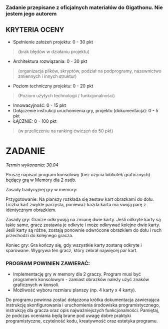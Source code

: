 ### Zadanie przepisane z oficjalnych materiałów do Gigathonu. Nie jestem jego autorem

## KRYTERIA OCENY

- Spełnienie założeń projektu: 0 - 30 pkt
> (brak błędów w działaniu projektu)
- Architektura rozwiązania: 0 - 30 pkt
> (organizacja plików, skryptów, podział na podprogramy, nazewnictwo zmiennych i innych struktur)
- Poziom techniczny projektu: 0 - 20 pkt
> (Poziom użytych technologii / funkcjonalności)
- Innowacyjność: 0 - 15 pkt
- Dołączenie instrukcji uruchomienia gry, projektu (dokumentacja): 0 - 5 pkt
- ŁĄCZNIE: 0 - 100 pkt 
> (w przeliczeniu na ranking ćwiczeń do 50 pkt)

# ZADANIE
*Termin wykonania: 30.04*

Proszę napisać program konsolowy (bez użycia bibliotek graficznych) będący grą w Memory dla 2 osób.

Zasady tradycyjnej gry w memory:

Przygotowanie:
Na planszy rozkłada się zestaw kart obrazkami do dołu. Liczba kart zwykle parzysta, ponieważ każda karta ma swoją parę z identycznym obrazkiem.

Zasady gry:
Gracze odkrywają na zmianę dwie karty. Jeśli odkryte karty są takie same, gracz zostawia je odkryte i może odkrywać kolejne dwie karty. Jeśli karty są różne, zostają ponownie odwrócone obrazkiem do dołu i ruch przechodzi do kolejnego gracza.

Koniec gry:
Gra kończy się, gdy wszystkie karty zostaną odkryte i sparowane. Wygrywa ten gracz, który zebrał najwięcej par kart.

### PROGRAM POWINIEN ZAWIERAĆ:
- Implementację gry w memory dla 2 graczy. Program musi być programem konsolowym - zamiast obrazków należy użyć znaków graficznych w konsoli. 
- Możliwość wyboru rozmiaru planszy (np. 4 karty x 4 karty).

Do programu powinna zostać dołączona krótka dokumentacja zawierająca instrukcję skonfigurowania i uruchomienia środowiska programistycznego, instrukcję dla gracza oraz opis najważniejszych funkcjonalności. Pamiętaj, że podczas oceniania będą brane pod uwagę dobre praktyki programistyczne, czytelność kodu, kreatywność oraz estetyka programu.